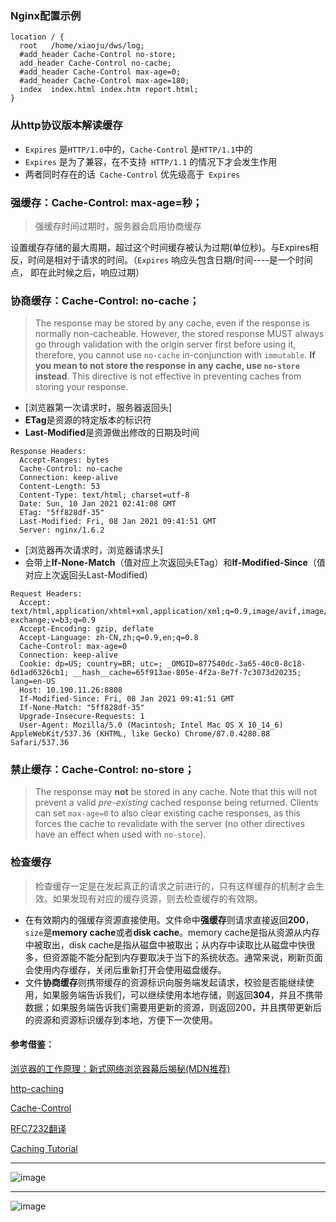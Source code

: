 ### Nginx配置示例
```
location / {
  root   /home/xiaoju/dws/log;
  #add_header Cache-Control no-store;
  add_header Cache-Control no-cache;
  #add_header Cache-Control max-age=0;
  #add_header Cache-Control max-age=180;
  index  index.html index.htm report.html;
}
```

### 从http协议版本解读缓存

- `Expires` 是`HTTP/1.0`中的，`Cache-Control` 是`HTTP/1.1`中的
- `Expires` 是为了兼容，在不支持` HTTP/1.1` 的情况下才会发生作用
- 两者同时存在的话` Cache-Control` 优先级高于` Expires`

### 强缓存：Cache-Control: max-age=秒；
> 强缓存时间过期时，服务器会启用协商缓存

设置缓存存储的最大周期，超过这个时间缓存被认为过期(单位秒)。与Expires相反，时间是相对于请求的时间。（`Expires` 响应头包含日期/时间----是一个时间点， 即在此时候之后，响应过期）


### 协商缓存：Cache-Control: no-cache；
> The response may be stored by any cache, even if the response is normally non-cacheable. However, the stored response MUST always go through validation with the origin server first before using it, therefore, you cannot use `no-cache` in-conjunction with `immutable`. **If you mean to not store the response in any cache, use `no-store` instead**. This directive is not effective in preventing caches from storing your response.

- [浏览器第一次请求时，服务器返回头] 
- **ETag**是资源的特定版本的标识符
- **Last-Modified**是资源做出修改的日期及时间
```
Response Headers:
  Accept-Ranges: bytes
  Cache-Control: no-cache
  Connection: keep-alive
  Content-Length: 53
  Content-Type: text/html; charset=utf-8
  Date: Sun, 10 Jan 2021 02:41:08 GMT
  ETag: "5ff828df-35"
  Last-Modified: Fri, 08 Jan 2021 09:41:51 GMT
  Server: nginx/1.6.2
```
- [浏览器再次请求时，浏览器请求头] 
- 会带上**If-None-Match**（值对应上次返回头ETag）和**If-Modified-Since**（值对应上次返回头Last-Modified）
```
Request Headers:
  Accept: text/html,application/xhtml+xml,application/xml;q=0.9,image/avif,image/webp,image/apng,*/*;q=0.8,application/signed-exchange;v=b3;q=0.9
  Accept-Encoding: gzip, deflate
  Accept-Language: zh-CN,zh;q=0.9,en;q=0.8
  Cache-Control: max-age=0
  Connection: keep-alive
  Cookie: dp=US; country=BR; utc=; _OMGID=877540dc-3a65-40c0-8c18-6d1ad6326cb1; __hash__cache=65f913ae-805e-4f2a-8e7f-7c3073d20235; lang=en-US
  Host: 10.190.11.26:8808
  If-Modified-Since: Fri, 08 Jan 2021 09:41:51 GMT
  If-None-Match: "5ff828df-35"
  Upgrade-Insecure-Requests: 1
  User-Agent: Mozilla/5.0 (Macintosh; Intel Mac OS X 10_14_6) AppleWebKit/537.36 (KHTML, like Gecko) Chrome/87.0.4280.88 Safari/537.36
```

### 禁止缓存：Cache-Control: no-store；
> The response may **not** be stored in any cache. Note that this will not prevent a valid _pre-existing_ cached response being returned. Clients can set `max-age=0` to also clear existing cache responses, as this forces the cache to revalidate with the server (no other directives have an effect when used with `no-store`).

### 检查缓存
> 检查缓存一定是在发起真正的请求之前进行的，只有这样缓存的机制才会生效。如果发现有对应的缓存资源，则去检查缓存的有效期。

- 在有效期内的强缓存资源直接使用。文件命中**强缓存**则请求直接返回**200**，`size`是**memory cache**或者**disk cache**。memory cache是指从资源从内存中被取出，disk cache是指从磁盘中被取出；从内存中读取比从磁盘中快很多，但资源能不能分配到内存要取决于当下的系统状态。通常来说，刷新页面会使用内存缓存，关闭后重新打开会使用磁盘缓存。
- 文件**协商缓存**则携带缓存的资源标识向服务端发起请求，校验是否能继续使用，如果服务端告诉我们，可以继续使用本地存储，则返回**304**，并且不携带数据；如果服务端告诉我们需要用更新的资源，则返回200，并且携带更新后的资源和资源标识缓存到本地，方便下一次使用。

#### 参考借鉴：
[浏览器的工作原理：新式网络浏览器幕后揭秘(MDN推荐)](https://www.html5rocks.com/zh/tutorials/internals/howbrowserswork/)

[http-caching](https://developers.google.com/web/fundamentals/performance/optimizing-content-efficiency/http-caching)

[Cache-Control](https://developer.mozilla.org/en-US/docs/Web/HTTP/Headers/Cache-Control)

[RFC7232翻译](https://duoani.github.io/HTTP-RFCs.zh-cn/RFC7232.html)

[Caching Tutorial](https://www.mnot.net/cache_docs/)

---


![image](https://user-images.githubusercontent.com/7278711/104113528-83878180-5335-11eb-9d08-60fa9413c73b.png)


---

![image](https://user-images.githubusercontent.com/7278711/104113532-8edaad00-5335-11eb-8539-2e953c415921.png)





